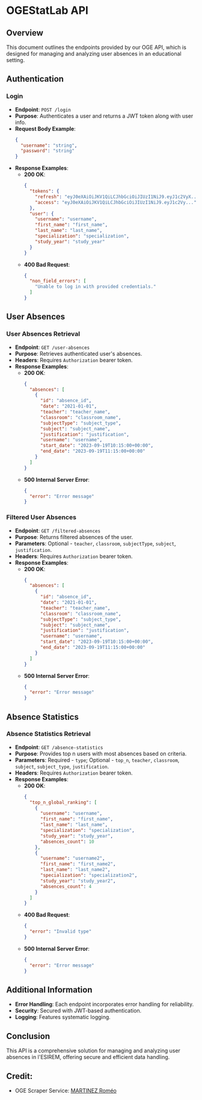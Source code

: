 # OGEStatLab API

## Overview
This document outlines the endpoints provided by our OGE API, which is designed for managing and analyzing user absences in an educational setting.

## Authentication

### Login
- **Endpoint**: `POST /login`
- **Purpose**: Authenticates a user and returns a JWT token along with user info.
- **Request Body Example**:
  ```json
  {
    "username": "string",
    "password": "string"
  }
  ```
- **Response Examples**:
  - **200 OK**: 
    ```json
    {
      "tokens": {
        "refresh": "eyJ0eXAiOiJKV1QiLCJhbGciOiJIUzI1NiJ9.eyJ1c2VyX...",
        "access": "eyJ0eXAiOiJKV1QiLCJhbGciOiJIUzI1NiJ9.eyJ1c2Vy..."
      },
      "user": {
        "username": "username",
        "first_name": "first_name",
        "last_name": "last_name",
        "specialization": "specialization",
        "study_year": "study_year"
      }
    }
    ```
  - **400 Bad Request**: 
    ```json
    {
      "non_field_errors": [
        "Unable to log in with provided credentials."
      ]
    }
    ```

## User Absences

### User Absences Retrieval
- **Endpoint**: `GET /user-absences`
- **Purpose**: Retrieves authenticated user's absences.
- **Headers**: Requires `Authorization` bearer token.
- **Response Examples**:
  - **200 OK**: 
    ```json
    {
      "absences": [
        {
          "id": "absence_id",
          "date": "2021-01-01",
          "teacher": "teacher_name",
          "classroom": "classroom_name",
          "subjectType": "subject_type",
          "subject": "subject_name",
          "justification": "justification",
          "username": "username",
          "start_date": "2023-09-19T10:15:00+00:00",
          "end_date": "2023-09-19T11:15:00+00:00"
        }
      ]
    }
    ```
  - **500 Internal Server Error**: 
    ```json
    {
      "error": "Error message"
    }
    ```

### Filtered User Absences
- **Endpoint**: `GET /filtered-absences`
- **Purpose**: Returns filtered absences of the user.
- **Parameters**: Optional - `teacher`, `classroom`, `subjectType`, `subject`, `justification`.
- **Headers**: Requires `Authorization` bearer token.
- **Response Examples**:
  - **200 OK**: 
    ```json
    {
      "absences": [
        {
          "id": "absence_id",
          "date": "2021-01-01",
          "teacher": "teacher_name",
          "classroom": "classroom_name",
          "subjectType": "subject_type",
          "subject": "subject_name",
          "justification": "justification",
          "username": "username",
          "start_date": "2023-09-19T10:15:00+00:00",
          "end_date": "2023-09-19T11:15:00+00:00"
        }
      ]
    }
    ```
  - **500 Internal Server Error**: 
    ```json
    {
      "error": "Error message"
    }
    ```

## Absence Statistics

### Absence Statistics Retrieval
- **Endpoint**: `GET /absence-statistics`
- **Purpose**: Provides top n users with most absences based on criteria.
- **Parameters**: Required - `type`; Optional - `top_n`, `teacher`, `classroom`, `subject`, `subject_type`, `justification`.
- **Headers**: Requires `Authorization` bearer token.
- **Response Examples**:
  - **200 OK**: 
    ```json
    {
      "top_n_global_ranking": [
        {
          "username": "username",
          "first_name": "first_name",
          "last_name": "last_name",
          "specialization": "specialization",
          "study_year": "study_year",
          "absences_count": 10
        },
        {
          "username": "username2",
          "first_name": "first_name2",
          "last_name": "last_name2",
          "specialization": "specialization2",
          "study_year": "study_year2",
          "absences_count": 4
        }
      ]
    }
    ```
  - **400 Bad Request**: 
    ```json
    {
      "error": "Invalid type"
    }
    ```
  - **500 Internal Server Error**: 
    ```json
    {
      "error": "Error message"
    }
    ```

## Additional Information
- **Error Handling**: Each endpoint incorporates error handling for reliability.
- **Security**: Secured with JWT-based authentication.
- **Logging**: Features systematic logging.

## Conclusion

This API is a comprehensive solution for managing and analyzing user absences in l'ESIREM, offering secure and efficient data handling.


## Credit:
* OGE Scraper Service: [MARTINEZ Roméo](https://github.com/Romeo-mz)
